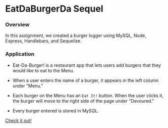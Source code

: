 # EatDaBurgerDa Sequel

### Overview

In this assignment, we created a burger logger using MySQL, Node, Express, Handlebars, and Sequelize.

### Application

* Eat-Da-Burger! is a restaurant app that lets users add burgers that they would like to eat to the Menu.

* When a user enters the name of a burger, it appears in the left column under "Menu."

* Each burger on the Menu has an `Eat It!` button. When the user clicks it, the burger will move to the right side of the page under "Devoured."

* Every burger entered is stored in MySQL.

[Check it out!](https://dry-tor-27150.herokuapp.com/)


